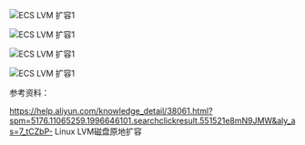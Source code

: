   ![ECS LVM 扩容1](https://github.com/Lancger/opslinux/blob/master/images/ecs_lvm_01.png)


  ![ECS LVM 扩容1](https://github.com/Lancger/opslinux/blob/master/images/ecs_lvm_02.png)
  
  
  ![ECS LVM 扩容1](https://github.com/Lancger/opslinux/blob/master/images/ecs_lvm_04.png)

  
  ![ECS LVM 扩容1](https://github.com/Lancger/opslinux/blob/master/images/ecs_lvm_03.png)


参考资料：

https://help.aliyun.com/knowledge_detail/38061.html?spm=5176.11065259.1996646101.searchclickresult.551521e8mN9JMW&aly_as=7_tCZbP-   Linux LVM磁盘原地扩容
